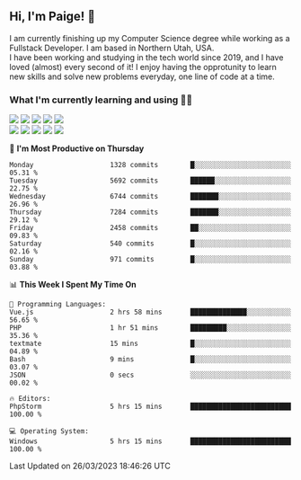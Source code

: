 ## Hi, I'm Paige! :vulcan_salute:

I am currently finishing up my Computer Science degree while working as a Fullstack Developer. I am based in Northern Utah, USA. \
I have been working and studying in the tech world since 2019, and I have loved (almost) every second of it! I enjoy having the opprotunity to learn new skills and solve new problems everyday, one line of code at a time.  

### What I'm currently learning and using :woman_technologist:
![](https://img.shields.io/badge/Laravel-FF2D20?style=for-the-badge&logo=laravel&logoColor=white) 
![](https://img.shields.io/badge/PHP-777BB4?style=for-the-badge&logo=php&logoColor=white)
![](https://img.shields.io/badge/Vue.js-35495E?style=for-the-badge&logo=vuedotjs&logoColor=4FC08D) 
![](https://img.shields.io/badge/MySQL-005C84?style=for-the-badge&logo=mysql&logoColor=white) 
![](https://img.shields.io/badge/Tailwind_CSS-38B2AC?style=for-the-badge&logo=tailwind-css&logoColor=white) \
![](https://img.shields.io/badge/Python-FFD43B?style=for-the-badge&logo=python&logoColor=blue)
![](https://img.shields.io/badge/Django-092E20?style=for-the-badge&logo=django&logoColor=green)
![](https://img.shields.io/badge/Kotlin-0095D5?&style=for-the-badge&logo=kotlin&logoColor=white)
![](https://img.shields.io/badge/Java-ED8B00?style=for-the-badge&logo=java&logoColor=white)
![](https://img.shields.io/badge/Haskell-5D4F85?style=for-the-badge&logo=haskell&logoColor=white) 

<!--START_SECTION:waka-->
📅 **I'm Most Productive on Thursday** 

```text
Monday                   1328 commits        █░░░░░░░░░░░░░░░░░░░░░░░░   05.31 % 
Tuesday                  5692 commits        ██████░░░░░░░░░░░░░░░░░░░   22.75 % 
Wednesday                6744 commits        ███████░░░░░░░░░░░░░░░░░░   26.96 % 
Thursday                 7284 commits        ███████░░░░░░░░░░░░░░░░░░   29.12 % 
Friday                   2458 commits        ██░░░░░░░░░░░░░░░░░░░░░░░   09.83 % 
Saturday                 540 commits         █░░░░░░░░░░░░░░░░░░░░░░░░   02.16 % 
Sunday                   971 commits         █░░░░░░░░░░░░░░░░░░░░░░░░   03.88 % 
```


📊 **This Week I Spent My Time On** 

```text
💬 Programming Languages: 
Vue.js                   2 hrs 58 mins       ██████████████░░░░░░░░░░░   56.65 % 
PHP                      1 hr 51 mins        █████████░░░░░░░░░░░░░░░░   35.36 % 
textmate                 15 mins             █░░░░░░░░░░░░░░░░░░░░░░░░   04.89 % 
Bash                     9 mins              █░░░░░░░░░░░░░░░░░░░░░░░░   03.07 % 
JSON                     0 secs              ░░░░░░░░░░░░░░░░░░░░░░░░░   00.02 % 

🔥 Editors: 
PhpStorm                 5 hrs 15 mins       █████████████████████████   100.00 % 

💻 Operating System: 
Windows                  5 hrs 15 mins       █████████████████████████   100.00 % 
```


 Last Updated on 26/03/2023 18:46:26 UTC
<!--END_SECTION:waka-->
